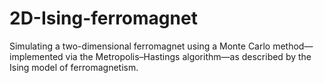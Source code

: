 # 2D-Ising-ferromagnet
Simulating a two-dimensional ferromagnet using a Monte Carlo method—implemented via the Metropolis–Hastings algorithm—as described by the Ising model of ferromagnetism.

